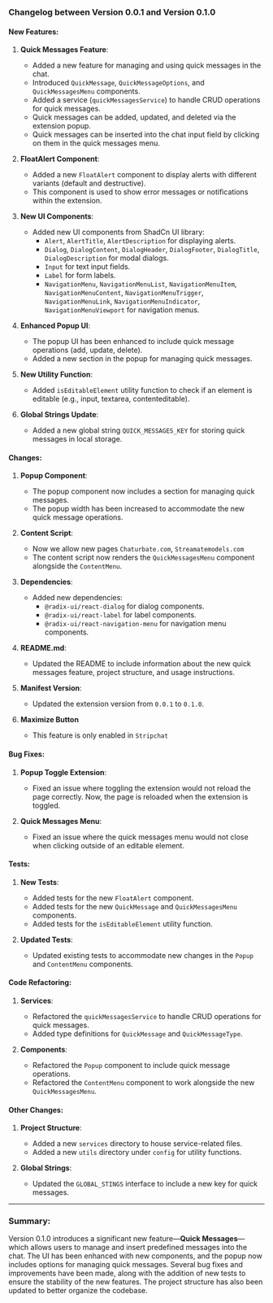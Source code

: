 ### Changelog between Version 0.0.1 and Version 0.1.0

#### New Features:

1. **Quick Messages Feature**:

   - Added a new feature for managing and using quick messages in the chat.
   - Introduced `QuickMessage`, `QuickMessageOptions`, and `QuickMessagesMenu` components.
   - Added a service (`quickMessagesService`) to handle CRUD operations for quick messages.
   - Quick messages can be added, updated, and deleted via the extension popup.
   - Quick messages can be inserted into the chat input field by clicking on them in the quick messages menu.

2. **FloatAlert Component**:

   - Added a new `FloatAlert` component to display alerts with different variants (default and destructive).
   - This component is used to show error messages or notifications within the extension.

3. **New UI Components**:

   - Added new UI components from ShadCn UI library:
     - `Alert`, `AlertTitle`, `AlertDescription` for displaying alerts.
     - `Dialog`, `DialogContent`, `DialogHeader`, `DialogFooter`, `DialogTitle`, `DialogDescription` for modal dialogs.
     - `Input` for text input fields.
     - `Label` for form labels.
     - `NavigationMenu`, `NavigationMenuList`, `NavigationMenuItem`, `NavigationMenuContent`, `NavigationMenuTrigger`, `NavigationMenuLink`, `NavigationMenuIndicator`, `NavigationMenuViewport` for navigation menus.

4. **Enhanced Popup UI**:

   - The popup UI has been enhanced to include quick message operations (add, update, delete).
   - Added a new section in the popup for managing quick messages.

5. **New Utility Function**:

   - Added `isEditableElement` utility function to check if an element is editable (e.g., input, textarea, contenteditable).

6. **Global Strings Update**:
   - Added a new global string `QUICK_MESSAGES_KEY` for storing quick messages in local storage.

#### Changes:

1. **Popup Component**:

   - The popup component now includes a section for managing quick messages.
   - The popup width has been increased to accommodate the new quick message operations.

2. **Content Script**:

   - Now we allow new pages `Chaturbate.com`, `Streamatemodels.com`
   - The content script now renders the `QuickMessagesMenu` component alongside the `ContentMenu`.

3. **Dependencies**:

   - Added new dependencies:
     - `@radix-ui/react-dialog` for dialog components.
     - `@radix-ui/react-label` for label components.
     - `@radix-ui/react-navigation-menu` for navigation menu components.

4. **README.md**:

   - Updated the README to include information about the new quick messages feature, project structure, and usage instructions.

5. **Manifest Version**:

   - Updated the extension version from `0.0.1` to `0.1.0`.

6. **Maximize Button**
   - This feature is only enabled in `Stripchat`

#### Bug Fixes:

1. **Popup Toggle Extension**:

   - Fixed an issue where toggling the extension would not reload the page correctly. Now, the page is reloaded when the extension is toggled.

2. **Quick Messages Menu**:
   - Fixed an issue where the quick messages menu would not close when clicking outside of an editable element.

#### Tests:

1. **New Tests**:

   - Added tests for the new `FloatAlert` component.
   - Added tests for the new `QuickMessage` and `QuickMessagesMenu` components.
   - Added tests for the `isEditableElement` utility function.

2. **Updated Tests**:
   - Updated existing tests to accommodate new changes in the `Popup` and `ContentMenu` components.

#### Code Refactoring:

1. **Services**:

   - Refactored the `quickMessagesService` to handle CRUD operations for quick messages.
   - Added type definitions for `QuickMessage` and `QuickMessageType`.

2. **Components**:
   - Refactored the `Popup` component to include quick message operations.
   - Refactored the `ContentMenu` component to work alongside the new `QuickMessagesMenu`.

#### Other Changes:

1. **Project Structure**:

   - Added a new `services` directory to house service-related files.
   - Added a new `utils` directory under `config` for utility functions.

2. **Global Strings**:
   - Updated the `GLOBAL_STINGS` interface to include a new key for quick messages.

---

### Summary:

Version 0.1.0 introduces a significant new feature—**Quick Messages**—which allows users to manage and insert predefined messages into the chat. The UI has been enhanced with new components, and the popup now includes options for managing quick messages. Several bug fixes and improvements have been made, along with the addition of new tests to ensure the stability of the new features. The project structure has also been updated to better organize the codebase.
